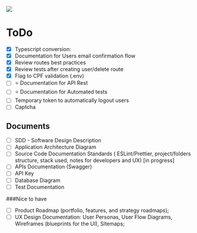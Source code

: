![](https://btholt.github.io/intro-to-web-dev-v2/static/ef4a30c374ea4cf7fb52b7f8748cf4a5/0b533/node.png)
# ToDo 
- [x] Typescript conversion:
- [x] Documentation for Users email confirmation flow
- [x] Review routes best practices
- [x] Review tests after creating user/delete route
- [x] Flag to CPF validation (.env)
- [ ] ⭐️ Documentation for API Rest
- [ ] ⭐️ Documentation for Automated tests
- [ ] Temporary token to automatically logout users
- [ ] Captcha

## Documents
- [ ] SDD - Software Design Description 
- [ ] Application Architecture Diagram
- [ ] Source Code Documentation Standards ( ESLint/Prettier, project/folders structure, stack used, notes for developers and UX) [in progress]
- [ ] APIs Documentation (Swagger)
- [ ] API Key
- [ ] Database Diagram
- [ ] Test Documentation

###Nice to have
- [ ] Product Roadmap (portfolio, features, and strategy roadmaps);
- [ ] UX Design Documentation: User Personas, User Flow Diagrams, Wireframes (blueprints for the UI), Sitemaps;
